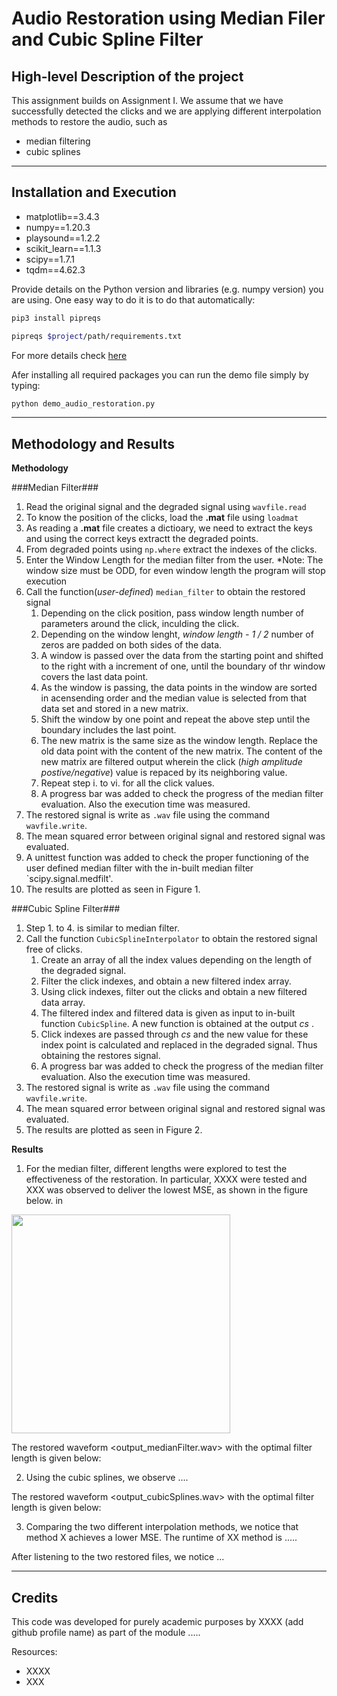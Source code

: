 # Audio Restoration using Median Filer and Cubic Spline Filter

## High-level Description of the project
This assignment builds on Assignment I. We assume that we have successfully detected the clicks and we are applying different interpolation methods to restore the audio, such as
- median filtering
- cubic splines

---

## Installation and Execution
- matplotlib==3.4.3
- numpy==1.20.3
- playsound==1.2.2
- scikit_learn==1.1.3
- scipy==1.7.1
- tqdm==4.62.3

Provide details on the Python version and libraries (e.g. numpy version) you are using. One easy way to do it is to do that automatically:
```sh                                 
pip3 install pipreqs

pipreqs $project/path/requirements.txt
```
For more details check [here](https://github.com/bndr/pipreqs)


Afer installing all required packages you can run the demo file simply by typing:
```sh
python demo_audio_restoration.py
```
---

## Methodology and Results
**Methodology**

###Median Filter###
  1.  Read the original signal and the degraded signal using `wavfile.read`
  2.  To know the position of the clicks, load the **.mat** file using `loadmat`
  3.  As reading a **.mat** file creates a dictioary, we need to extract the keys and using the correct keys extractt the degraded points.
  4.  From degraded points using `np.where` extract the indexes of the clicks.
  5.  Enter the Window Length for the median filter from the user. *Note: The window size must be ODD, for even window length the program will stop execution
  6.  Call the function(*user-defined*) `median_filter` to obtain the restored signal
      1.  Depending on the click position, pass window length number of parameters around the click, inculding the click.
      2.  Depending on the window lenght, *window length - 1 / 2* number of zeros are padded on both sides of the data.
      3.  A window is passed over the data from the starting point and shifted to the right with a increment of one, until the boundary of thr window covers the last data point.
      4. As the window is passing, the data points in the window are sorted in acensending order and the median value is selected from that data set and stored in a new matrix.
      5.  Shift the window by one point and repeat the above step until the boundary includes the last point.
      6. The new matrix is the same size as the window length. Replace the old data point with the content of the new matrix. The content of the new matrix are filtered output wherein the click (*high amplitude postive/negative*) value is repaced by its neighboring value.
      7. Repeat step i. to vi. for all the click values.
      8. A progress bar was added to check the progress of the median filter evaluation. Also the execution time was measured.
  7.  The restored signal is write as `.wav` file using the command `wavfile.write`.
  8.  The mean squared error between original signal and restored signal was evaluated.
  9.  A unittest function was added to check the proper functioning of the user defined median filter with the in-built median filter `scipy.signal.medfilt'.
  10.  The results are plotted as seen in Figure 1.
     
###Cubic Spline Filter###

1.  Step 1. to 4. is similar to median filter.
2.  Call the function `CubicSplineInterpolator` to obtain the restored signal free of clicks.
    1.  Create an array of all the index values depending on the length of the degraded signal.
    2.  Filter the click indexes, and obtain a new filtered index array.
    3.  Using click indexes, filter out the clicks and obtain a new filtered data array.
    4.  The filtered index and filtered data is given as input to in-built function `CubicSpline`. A new function is obtained at the output *cs* .
    5.  Click indexes are passed through *cs* and the new value for these index point is calculated and replaced in the degraded signal. Thus obtaining the restores signal.
    6. A progress bar was added to check the progress of the median filter evaluation. Also the execution time was measured.
3.  The restored signal is write as `.wav` file using the command `wavfile.write`. 
4.  The mean squared error between original signal and restored signal was evaluated.
5.  The results are plotted as seen in Figure 2.


**Results**

1. For the median filter, different lengths were explored to test the effectiveness of the restoration. In particular, XXXX were tested and XXX was observed to deliver the lowest MSE, as shown in the figure below. in 

<img src="MedianFilter_MSEvsLength.png" width="350">

The restored waveform <output_medianFilter.wav> with the optimal filter length is given below:



2. Using the cubic splines, we observe ....

The restored waveform <output_cubicSplines.wav> with the optimal filter length is given below:


3. Comparing the two different interpolation methods, we notice that method X achieves a lower MSE. The runtime of XX method is .....

After listening to the two restored files, we notice ...


---
## Credits

This code was developed for purely academic purposes by XXXX (add github profile name) as part of the module ..... 

Resources:
- XXXX
- XXX





